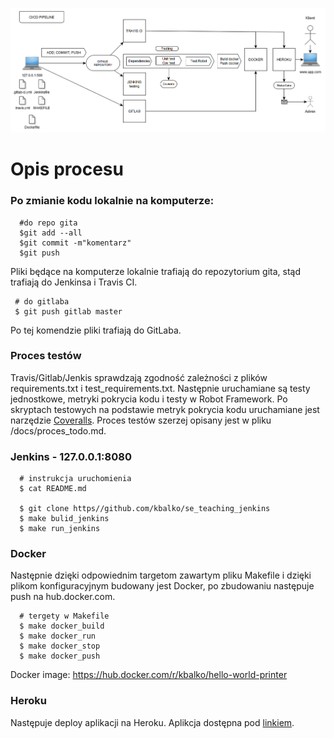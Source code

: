 ![Image](https://raw.githubusercontent.com/kbalko/flask_blog_app/master/docs/pipeline.PNG)

# Opis procesu

### Po zmianie kodu lokalnie na komputerze:

      #do repo gita
      $git add --all
      $git commit -m"komentarz"
      $git push

Pliki będące na komputerze lokalnie trafiają do repozytorium gita, stąd trafiają do Jenkinsa i Travis CI.

     # do gitlaba
     $ git push gitlab master

Po tej komendzie pliki trafiają do GitLaba.

### Proces testów

Travis/Gitlab/Jenkis sprawdzają zgodność zależności z plików requirements.txt i test_requirements.txt. Następnie uruchamiane są testy jednostkowe, metryki pokrycia kodu i testy w Robot Framework. Po skryptach testowych na podstawie metryk pokrycia kodu uruchamiane jest narzędzie [Coveralls](https://coveralls.io/github/kbalko/flask_blog_app). Proces testów szerzej opisany jest w pliku /docs/proces_todo.md.

### Jenkins - 127.0.0.1:8080


      # instrukcja uruchomienia
      $ cat README.md

      $ git clone https//github.com/kbalko/se_teaching_jenkins
      $ make bulid_jenkins
      $ make run_jenkins

### Docker

Następnie dzięki odpowiednim targetom zawartym pliku Makefile  i dzięki plikom konfiguracyjnym budowany jest Docker, po zbudowaniu następuje push na hub.docker.com.

      # tergety w Makefile
      $ make docker_build
      $ make docker_run
      $ make docker_stop
      $ make docker_push

 Docker image: https://hub.docker.com/r/kbalko/hello-world-printer

 ### Heroku
 Następuje deploy aplikacji na Heroku. Aplikcja dostępna pod [linkiem](https://microflaskapp.herokuapp.com/).
